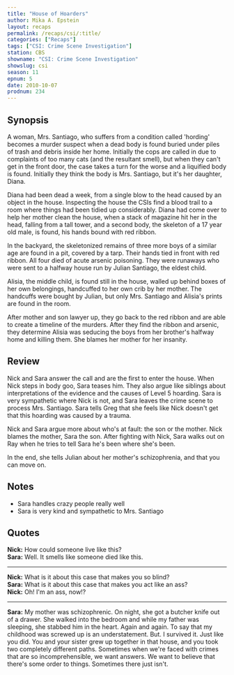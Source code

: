 ```yaml
---
title: "House of Hoarders"
author: Mika A. Epstein
layout: recaps
permalink: /recaps/csi/:title/
categories: ["Recaps"]
tags: ["CSI: Crime Scene Investigation"]
station: CBS
showname: "CSI: Crime Scene Investigation"
showslug: csi
season: 11
epnum: 5
date: 2010-10-07
prodnum: 234
---
```


## Synopsis

A woman, Mrs. Santiago, who suffers from a condition called 'hording' becomes a murder suspect when a dead body is found buried under piles of trash and debris inside her home. Initially the cops are called in due to complaints of too many cats (and the resultant smell), but when they can't get in the front door, the case takes a turn for the worse and a liquified body is found. Initially they think the body is Mrs. Santiago, but it's her daughter, Diana.

Diana had been dead a week, from a single blow to the head caused by an object in the house. Inspecting the house the CSIs find a blood trail to a room where things had been tidied up considerably. Diana had come over to help her mother clean the house, when a stack of magazine hit her in the head, falling from a tall tower, and a second body, the skeleton of a 17 year old male, is found, his hands bound with red ribbon.

In the backyard, the skeletonized remains of three more boys of a similar age are found in a pit, covered by a tarp. Their hands tied in front with red ribbon. All four died of acute arsenic poisoning. They were runaways who were sent to a halfway house run by Julian Santiago, the eldest child.

Alisia, the middle child, is found still in the house, walled up behind boxes of her own belongings, handcuffed to her own crib by her mother. The handcuffs were bought by Julian, but only Mrs. Santiago and Alisia's prints are found in the room.

After mother and son lawyer up, they go back to the red ribbon and are able to create a timeline of the murders. After they find the ribbon and arsenic, they determine Alisia was seducing the boys from her brother's halfway home and killing them. She blames her mother for her insanity.

## Review

Nick and Sara answer the call and are the first to enter the house. When Nick steps in body goo, Sara teases him. They also argue like siblings about interpretations of the evidence and the causes of Level 5 hoarding. Sara is very sympathetic where Nick is not, and Sara leaves the crime scene to process Mrs. Santiago. Sara tells Greg that she feels like Nick doesn't get that this hoarding was caused by a trauma.

Nick and Sara argue more about who's at fault: the son or the mother. Nick blames the mother, Sara the son. After fighting with Nick, Sara walks out on Ray when he tries to tell Sara he's been where she's been.

In the end, she tells Julian about her mother's schizophrenia, and that you can move on.

## Notes

* Sara handles crazy people really well
* Sara is very kind and sympathetic to Mrs. Santiago

## Quotes

**Nick:** How could someone live like this?\
**Sara:** Well. It smells like someone died like this.

- - -

**Nick:** What is it about this case that makes you so blind?\
**Sara:** What is it about this case that makes you act like an ass?\
**Nick:** Oh! I'm an ass, now!?

- - -

**Sara:** My mother was schizophrenic. On night, she got a butcher knife out of a drawer. She walked into the bedroom and while my father was sleeping, she stabbed him in the heart. Again and again. To say that my childhood was screwed up is an understatement. But. I survived it. Just like you did. You and your sister grew up together in that house, and you took two completely different paths. Sometimes when we're faced with crimes that are so incomprehensible, we want answers. We want to believe that there's some order to things. Sometimes there just isn't.
